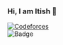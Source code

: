 ### Hi, I am Itish 👋

<!--
**itish-agarwal/itish-agarwal** is a ✨ _special_ ✨ repository because its `README.md` (this file) appears on your GitHub profile.

Here are some ideas to get you started:

- 🔭 I’m currently working on ...
- 🌱 I’m currently learning ...
- 👯 I’m looking to collaborate on ...
- 🤔 I’m looking for help with ...
- 💬 Ask me about ...
- 📫 How to reach me: ...
- 😄 Pronouns: ...
- ⚡ Fun fact: ...
-->

[![Codeforces](https://badges.joonhyung.xyz/codeforces/itish.svg)](https://codeforces.com/profile/itish)
<br /> 
![Badge](https://cp-logo.vercel.app/leetcode/itishagarwal2000)
<br />
